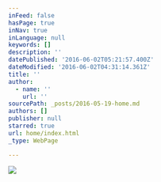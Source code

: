 ```yaml
---
inFeed: false
hasPage: true
inNav: true
inLanguage: null
keywords: []
description: ''
datePublished: '2016-06-02T05:21:57.400Z'
dateModified: '2016-06-02T04:31:14.361Z'
title: ''
author:
  - name: ''
    url: ''
sourcePath: _posts/2016-05-19-home.md
authors: []
publisher: null
starred: true
url: home/index.html
_type: WebPage

---
```

![](https://s3-us-west-2.amazonaws.com/the-grid-img/p/c773506540b4cce17124c5421e550972c8ac1807.jpg)
